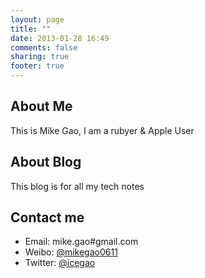```yaml
---
layout: page
title: ""
date: 2013-01-28 16:49
comments: false
sharing: true
footer: true
---
```



## About Me

   This is Mike Gao, I am a rubyer & Apple User

## About Blog
   This blog is for all my tech notes

## Contact me
   * Email: mike.gao#gmail.com
   * Weibo: [@mikegao0611](http://weibo.com/mikegao0611)
   * Twitter: [@icegao](http://www.twitter.com/icegao)
